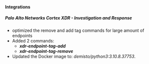 
#### Integrations
##### Palo Alto Networks Cortex XDR - Investigation and Response
- optimized the remove and add tag commands for large amount of endpoints
- Added 2 commands:
    - ***xdr-endpoint-tag-add***
    - ***xdr-endpoint-tag-remove***
- Updated the Docker image to: *demisto/python3:3.10.8.37753*.
